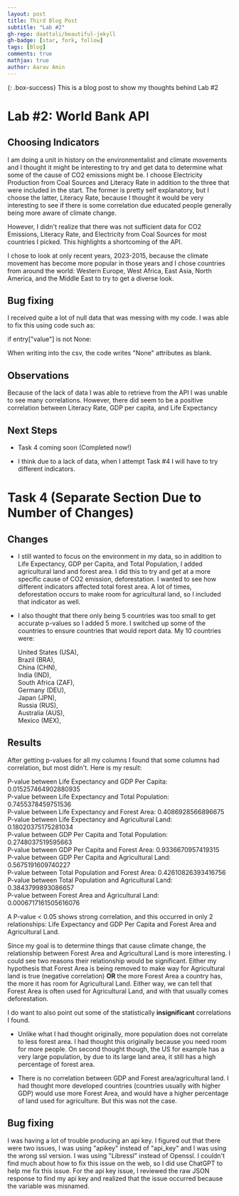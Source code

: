 ```yaml
---
layout: post
title: Third Blog Post
subtitle: "Lab #2"
gh-repo: daattali/beautiful-jekyll
gh-badge: [star, fork, follow]
tags: [Blog]
comments: true
mathjax: true
author: Aarav Amin
---
```

{: .box-success}
This is a blog post to show my thoughts behind Lab #2

# Lab #2: World Bank API


## Choosing Indicators

I am doing a unit in history on the environmentalist and climate movements and I thought it might be interesting to try and get data to determine what some of the cause of CO2 emissions might be. I choose Electricity Production from Coal Sources and Literacy Rate in addition to the three that were included in the start. The former is pretty self explanatory, but I choose the latter, Literacy Rate, because I thought it would be very interesting to see if there is some correlation due educated people generally being more aware of climate change.

However, I didn't realize that there was not sufficient data for CO2 Emissions, Literacy Rate, and Electricity from Coal Sources for most countries I picked. This highlights a shortcoming of the API.

I chose to look at only recent years, 2023-2015, because the climate movement has become more popular in those years and I chose countries from around the world: Western Europe, West Africa, East Asia, North America, and the Middle East to try to get a diverse look.

## Bug fixing

I received quite a lot of null data that was messing with my code. I was able to fix this using code such as:

if entry["value"] is not None:

When writing into the csv, the code writes "None" attributes as blank.


## Observations

Because of the lack of data I was able to retrieve from the API I was unable to see many correlations. However, there did seem to be a positive correlation between Literacy Rate, GDP per capita, and Life Expectancy

## Next Steps


- Task 4 coming soon (Completed now!)

- I think due to a lack of data, when I attempt Task #4 I will have to try different indicators.

# Task 4 (Separate Section Due to Number of Changes)

## Changes

- I still wanted to focus on the environment in my data, so in addition to Life Expectancy, GDP per Capita, and Total Population, I added agricultural land and forest area. I did this to try and get at a more specific cause of CO2 emission, deforestation. I wanted to see how different indicators affected total forest area. A lot of times, deforestation occurs to make room for agricultural land, so I included that indicator as well. 

- I also thought that there only being 5 countries was too small to get accurate p-values so I added 5 more. I switched up some of the countries to ensure countries that would report data. My 10 countries were:  
  
    United States (USA),  
    Brazil (BRA),  
    China (CHN),  
    India (IND),  
    South Africa (ZAF),  
    Germany (DEU),  
    Japan (JPN),  
    Russia (RUS),  
    Australia (AUS),  
    Mexico (MEX),  

## Results

After getting p-values for all my columns I found that some columns had correlation, but most didn't. Here is my result:

P-value between Life Expectancy and GDP Per Capita: 0.015257464902880935  
P-value between Life Expectancy and Total Population: 0.7455378459751536  
P-value between Life Expectancy and Forest Area: 0.4086928566896675  
P-value between Life Expectancy and Agricultural Land: 0.18020375175281034  
P-value between GDP Per Capita and Total Population: 0.2748037519595663  
P-value between GDP Per Capita and Forest Area: 0.9336670957419315  
P-value between GDP Per Capita and Agricultural Land: 0.5675191609740227  
P-value between Total Population and Forest Area: 0.42610826393416756  
P-value between Total Population and Agricultural Land: 0.3843799893086657  
P-value between Forest Area and Agricultural Land: 0.0006717161505616076  

A P-value < 0.05 shows strong correlation, and this occurred in only 2 relationships: Life Expectancy and GDP Per Capita and Forest Area and Agricultural Land. 

Since my goal is to determine things that cause climate change, the relationship between Forest Area and Agricultural Land is more interesting. I could see two reasons their relationship would be significant. Either my hypothesis that Forest Area is being removed to make way for Agricultural land is true (negative correlation) **OR** the more Forest Area a country has, the more it has room for Agricultural Land. Either way, we can tell that Forest Area is often used for Agricultural Land, and with that usually comes deforestation.

I do want to also point out some of the statistically **insignificant** correlations I found. 

- Unlike what I had thought originally, more population does not correlate to less forest area. I had thought this originally because you need room for more people. On second thought though, the US for example has a very large population, by due to its large land area, it still has a high percentage of forest area.

- There is no correlation between GDP and Forest area/agricultural land. I had thought more developed countries (countries usually with higher GDP) would use more Forest Area, and would have a higher percentage of land used for agriculture. But this was not the case.

## Bug fixing

I was having a lot of trouble producing an api key. I figured out that there were two issues, I was using "apikey" instead of "api_key" and I was using the wrong ssl version. I was using "Libressl" instead of Openssl. I couldn't find much about how to fix this issue on the web, so I did use ChatGPT to help me fix this issue. For the api key issue, I reviewed the raw JSON response to find my api key and realized that the issue occurred because the variable was misnamed.

